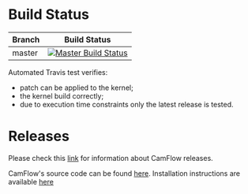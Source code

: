 # Build Status

| Branch | Build Status|
|--------|-------------|
| master | [![Master Build Status](https://api.travis-ci.org/CamFlow/camflow-patches.svg?branch=master)](https://travis-ci.org/CamFlow/camflow-patches/branches)  |

Automated Travis test verifies:
- patch can be applied to the kernel;
- the kernel build correctly;
- due to execution time constraints only the latest release is tested.

# Releases

Please check this [link](https://github.com/CamFlow/camflow-dev/blob/master/CHANGES.md) for information about CamFlow releases.

CamFlow's source code can be found [here](https://github.com/camflow/camflow-dev).
Installation instructions are available [here](https://github.com/CamFlow/camflow-install)
